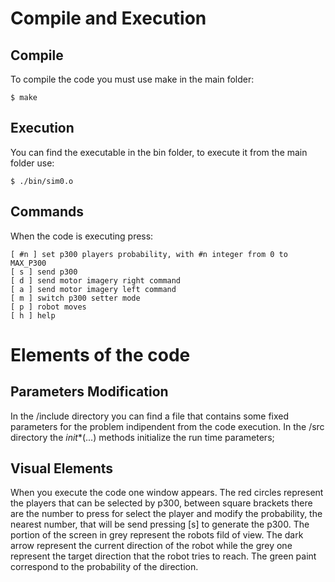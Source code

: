 # Compile and Execution
## Compile
To compile the code you must use make in the main folder:
```
$ make
```
## Execution
You can find the executable in the bin folder, to execute it from the main folder use:
```
$ ./bin/sim0.o
```
## Commands
When the code is executing press:
```
[ #n ] set p300 players probability, with #n integer from 0 to MAX_P300
[ s ] send p300 
[ d ] send motor imagery right command 
[ a ] send motor imagery left command 
[ m ] switch p300 setter mode
[ p ] robot moves 
[ h ] help 
```
# Elements of the code
## Parameters Modification
In the /include directory you can find a file that contains some fixed parameters for the problem indipendent from the code execution. In the /src directory the _init_*(...) methods initialize the run time parameters;

## Visual Elements
When you execute the code one window appears. The red circles represent the players that can be selected by p300, between square brackets there are the number to press for select the player and modify the probability, the nearest number, that will be send pressing [s] to generate the p300. The portion of the screen in grey represent the robots fild of view. The dark arrow represent the current direction of the robot while the grey one represent the target direction that the robot tries to reach. The green paint correspond to the probability of the direction.

